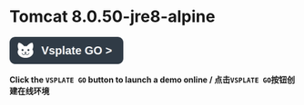 # Tomcat 8.0.50-jre8-alpine

<a href="https://www.vsplate.com/?docker-compose=https://github.com/vsplate/dcenvs/tomcat/8.0.50-jre8-alpine"><img alt="VSPLATE GO" src="https://raw.githubusercontent.com/vsplate/images/master/vsgo_btn.png" width="200px"></a>

**Click the `VSPLATE GO` button to launch a demo online / 点击`VSPLATE GO`按钮创建在线环境**